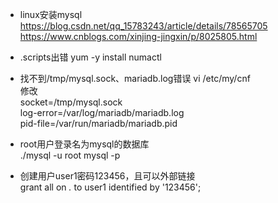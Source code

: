 * linux安装mysql   
https://blog.csdn.net/qq_15783243/article/details/78565705   
https://www.cnblogs.com/xinjing-jingxin/p/8025805.html   

* .scripts出错
yum -y install numactl

* 找不到/tmp/mysql.sock、mariadb.log错误
vi /etc/my/cnf   
修改   
socket=/tmp/mysql.sock   
log-error=/var/log/mariadb/mariadb.log   
pid-file=/var/run/mariadb/mariadb.pid   


* root用户登录名为mysql的数据库  
./mysql -u root mysql -p   

* 创建用户user1密码123456，且可以外部链接   
grant all on *.* to user1 identified by '123456';    
